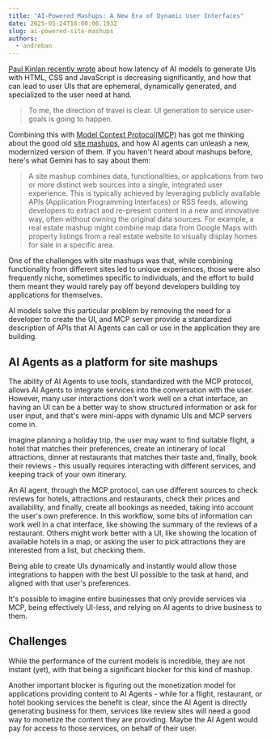 ```yaml
---
title: "AI-Powered Mashups: A New Era of Dynamic User Interfaces"
date: 2025-05-24T16:00:06.193Z
slug: ai-powered-site-mashups
authors:
  - andreban
---
```


[Paul Kinlan recently wrote][1] about how latency of AI models to generate UIs with HTML, CSS and JavaScript is decreasing significantly, and how that can lead to user UIs that are ephemeral, dynamically generated, and specialized to the user need at hand.

> To me, the direction of travel is clear. UI generation to service user-goals is going to happen.

Combining this with [Model Context Protocol(MCP)][3] has got me thinking about the good old [site mashups][4], and how AI agents can unleash a new, modernized version of them. If you haven't heard about mashups before, here's what Gemini has to say about them: 

> A site mashup combines data, functionalities, or applications from two or more distinct web sources into a single, integrated user experience. This is typically achieved by leveraging publicly available APIs (Application Programming Interfaces) or RSS feeds, allowing developers to extract and re-present content in a new and innovative way, often without owning the original data sources. For example, a real estate mashup might combine map data from Google Maps with property listings from a real estate website to visually display homes for sale in a specific area.

One of the challenges with site mashups was that, while combining functionality from different sites led to unique experiences, those were also frequently niche, sometimes specific to individuals, and the effort to build them meant they would rarely pay off beyond developers building toy applications for themselves.

AI models solve this particular problem by removing the need for a developer to create the UI, and MCP server provide a standardized description of APIs that AI Agents can call or use in the application they are building. 

## AI Agents as a platform for site mashups
The ability of AI Agents to use tools, standardized with the MCP protocol, allows AI Agents to integrate services into the conversation with the user. However, many user interactions don't work well on a chat interface, an having an UI can be a better way to show structured information or ask for user input, and that's were mini-apps with dynamic UIs and MCP servers come in.

Imagine planning a holiday trip, the user may want to find suitable flight, a hotel that matches their preferences, create an intinerary of local attractions, dinner at restaurants that matches their taste and, finally, book their reviews - this usually requires interacting with different services, and keeping track of your own itinerary.

An AI agent, through the MCP protocol, can use different sources to check reviews for hotels, attractions and restaurants, check their prices and availability, and finally, create all bookings as needed, taking into account the user's own preference. In this workflow, some bits of information can work well in a chat interface, like showing the summary of the reviews of a restaurant. Others might work better with a UI, like showing the location of available hotels in a map, or asking the user to pick attractions they are interested from a list, but checking them.

Being able to create UIs dynamically and instantly would allow those integrations to happen with the best UI possible to the task at hand, and aligned with that user's preferences.

It's possible to imagine entire businesses that only provide services via MCP, being effectively UI-less, and relying on AI agents to drive business to them.

## Challenges
While the performance of the current models is incredible, they are not instant (yet), with that being a significant blocker for this kind of mashup. 

Another important blocker is figuring out the monetization model for applications providing content to AI Agents - while for a flight, restaurant, or hotel booking services the benefit is clear, since the AI Agent is directly generating business for them, services like review sites will need a good way to monetize the content they are providing. Maybe the AI Agent would pay for access to those services, on behalf of their user.


[1]: https://aifoc.us/posts/latency/
[3]: https://en.wikipedia.org/wiki/Model_Context_Protocol
[4]: https://en.wikipedia.org/wiki/Mashup_(web_application_hybrid)
